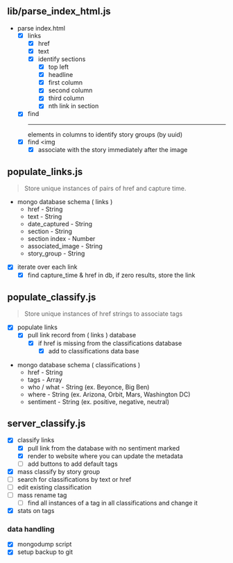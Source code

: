 ## lib/parse_index_html.js
* parse index.html
  * [x] links
    * [x] href
    * [x] text
    * [x] identify sections
      * [x] top left
      * [x] headline
      * [x] first column
      * [x] second column
      * [x] third column
      * [x] nth link in section
  * [x] find <hr> elements in columns to identify story groups (by uuid)
  * [x] find <img
    * [x] associate with the story immediately after the image

## populate_links.js

> Store unique instances of pairs of href and capture time.

* mongo database schema ( links )
  * href - String
  * text - String
  * date_captured - String
  * section - String
  * section index - Number
  * associated_image - String
  * story_group - String

* [x] iterate over each link
  * [x] find capture_time & href in db, if zero results, store the link

## populate_classify.js

> Store unique instances of href strings to associate tags

* [x] populate links
  * [x] pull link record from ( links ) database
    * [x] if href is missing from the classifications database
      * [x] add to classifications data base

* mongo database schema ( classifications )
  * href - String
  * tags - Array
  * who / what - String (ex. Beyonce, Big Ben)
  * where - String (ex. Arizona, Orbit, Mars, Washington DC)
  * sentiment - String (ex. positive, negative, neutral)

## server_classify.js
* [x] classify links
  * [x] pull link from the database with no sentiment marked
  * [x] render to website where you can update the metadata
  * [ ] add buttons to add default tags
* [x] mass classify by story group
* [ ] search for classifications by text or href
* [ ] edit existing classification
* [ ] mass rename tag
  * [ ] find all instances of a tag in all classifications and change it
* [x] stats on tags

### data handling
* [x] mongodump script
* [x] setup backup to git
